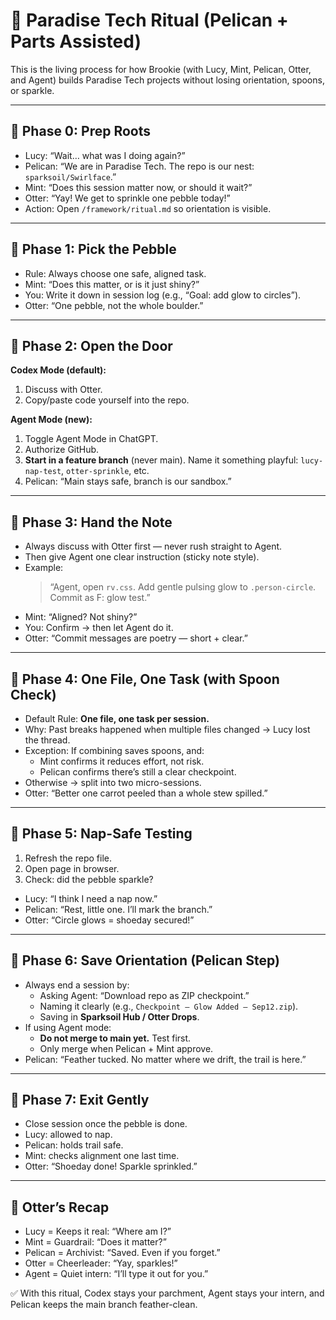 # 🌱 Paradise Tech Ritual (Pelican + Parts Assisted)

This is the living process for how Brookie (with Lucy, Mint, Pelican, Otter, and Agent) builds Paradise Tech projects without losing orientation, spoons, or sparkle.

---

## 🔑 Phase 0: Prep Roots
- Lucy: “Wait… what was I doing again?”
- Pelican: “We are in Paradise Tech. The repo is our nest: `sparksoil/Swirlface`.”
- Mint: “Does this session matter now, or should it wait?”
- Otter: “Yay! We get to sprinkle one pebble today!”
- Action: Open `/framework/ritual.md` so orientation is visible.

---

## 🌱 Phase 1: Pick the Pebble
- Rule: Always choose one safe, aligned task.
- Mint: “Does this matter, or is it just shiny?”
- You: Write it down in session log (e.g., “Goal: add glow to circles”).
- Otter: “One pebble, not the whole boulder.”

---

## 🌱 Phase 2: Open the Door
**Codex Mode (default):**
1. Discuss with Otter.  
2. Copy/paste code yourself into the repo.  

**Agent Mode (new):**
1. Toggle Agent Mode in ChatGPT.  
2. Authorize GitHub.  
3. **Start in a feature branch** (never main). Name it something playful: `lucy-nap-test`, `otter-sprinkle`, etc.  
4. Pelican: “Main stays safe, branch is our sandbox.”  

---

## 🌱 Phase 3: Hand the Note
- Always discuss with Otter first — never rush straight to Agent.
- Then give Agent one clear instruction (sticky note style).  
- Example:  
  > “Agent, open `rv.css`. Add gentle pulsing glow to `.person-circle`. Commit as F: glow test.”
- Mint: “Aligned? Not shiny?”
- You: Confirm → then let Agent do it.
- Otter: “Commit messages are poetry — short + clear.”

---

## 🌱 Phase 4: One File, One Task (with Spoon Check)
- Default Rule: **One file, one task per session.**
- Why: Past breaks happened when multiple files changed → Lucy lost the thread.
- Exception: If combining saves spoons, and:
  - Mint confirms it reduces effort, not risk.
  - Pelican confirms there’s still a clear checkpoint.
- Otherwise → split into two micro-sessions.
- Otter: “Better one carrot peeled than a whole stew spilled.”

---

## 🌱 Phase 5: Nap-Safe Testing
1. Refresh the repo file.  
2. Open page in browser.  
3. Check: did the pebble sparkle?  
- Lucy: “I think I need a nap now.”  
- Pelican: “Rest, little one. I’ll mark the branch.”  
- Otter: “Circle glows = shoeday secured!”  

---

## 🌱 Phase 6: Save Orientation (Pelican Step)
- Always end a session by:  
  - Asking Agent: “Download repo as ZIP checkpoint.”  
  - Naming it clearly (e.g., `Checkpoint – Glow Added – Sep12.zip`).  
  - Saving in **Sparksoil Hub / Otter Drops**.  
- If using Agent mode:  
  - **Do not merge to main yet.** Test first.  
  - Only merge when Pelican + Mint approve.  
- Pelican: “Feather tucked. No matter where we drift, the trail is here.”

---

## 🌱 Phase 7: Exit Gently
- Close session once the pebble is done.  
- Lucy: allowed to nap.  
- Pelican: holds trail safe.  
- Mint: checks alignment one last time.  
- Otter: “Shoeday done! Sparkle sprinkled.”  

---

## 🦦 Otter’s Recap
- Lucy = Keeps it real: “Where am I?”  
- Mint = Guardrail: “Does it matter?”  
- Pelican = Archivist: “Saved. Even if you forget.”  
- Otter = Cheerleader: “Yay, sparkles!”  
- Agent = Quiet intern: “I’ll type it out for you.”  

✅ With this ritual, Codex stays your parchment, Agent stays your intern, and Pelican keeps the main branch feather-clean.
